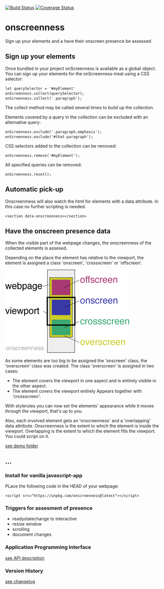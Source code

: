 [![Build Status](https://travis-ci.com/ovanderzee/onscreenness.svg?branch=master)](https://travis-ci.com/ovanderzee/onscreenness)
[![Coverage Status](https://coveralls.io/repos/github/ovanderzee/onscreenness/badge.svg?branch=master)](https://coveralls.io/github/ovanderzee/onscreenness?branch=master)

# onscreenness
Sign up your elements and a have their onscreen presence be assessed


## Sign up your elements
Once bundled in your project onScreenness is available as a global object.
You can sign up your elements for the onScreenness-treat using a CSS selector:

    let querySelector = '#myElement'
    onScreenness.collect(querySelector);
    onScreenness.collect('.paragraph');

The collect method may be called several times to build up the collection.

Elements covered by a query in the collection can be excluded with an alternative query:

    onScreenness.exclude('.paragraph.emphasis');
    onScreenness.exclude('#that-paragraph');

CSS selectors added to the collection can be removed:

    onScreenness.remove('#myElement');

All specified queries can be removed:

    onScreenness.reset();


## Automatic pick-up
Onscreenmess will also watch the html for elements with a data attribute. In this case no further scripting is needed.

    <section data-onscreenness></section>


## Have the onscreen presence data
When the visible part of the webpage changes, the onscreenness of the collected elements is assesed.

Depending on the place the element has relative to the viewport, the element is assigned
a class 'onscreen', 'crossscreen' or 'offscreen'.

![onscreenness classes](artefacts/classes.png)

As some elements are too big to be assigned the 'onscreen' class, the 'overscreen' class was created.
The class 'overscreen' is assigned in two cases:
* The element covers the viewport in one aspect and is entirely visible in the other aspect.
* The element covers the viewport entirely
Appears together with 'crossscreen'.

With stylerules you can now set the elements' appearance while it moves through the viewport, 
that's up to you.

Also, each involved element gets an 'onscreenness' and a 'overlapping' data attribute.
Onscreenness is the extent to which the element is inside the viewport.
Overlapping is the extent to which the element fills the viewport.
You could script on it.

[see  demo folder](./demo)

## ...

### Install for vanilla javascript-app
PLace the following code in the HEAD of your webpage:

    <script src="https://unpkg.com/onscreenness@latest"></script>


### Triggers for assesment of presence
* readystatechange to interactive
* resize window
* scrolling
* document changes

### Application Programming Interface
[see API description](./API.md)

### Version History
[see changelog](./CHANGELOG.md)